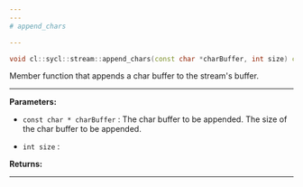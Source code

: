 ```yaml
---
---
# append_chars

---
```


```cpp
void cl::sycl::stream::append_chars(const char *charBuffer, int size) const
```


Member function that appends a char buffer to the stream's buffer. 


---
**Parameters:**

 - `const char * charBuffer`
: The char buffer to be appended.  The size of the char buffer to be appended. 

 - `int size`
: 

**Returns:** 

---
